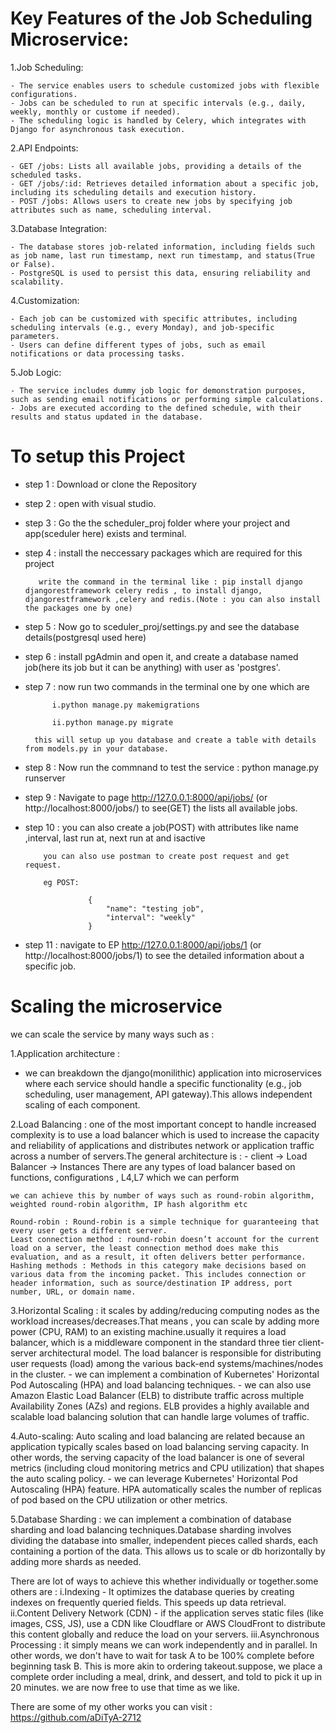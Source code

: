 # Key Features of the Job Scheduling Microservice:
1.Job Scheduling:

	- The service enables users to schedule customized jobs with flexible configurations.
	- Jobs can be scheduled to run at specific intervals (e.g., daily, weekly, monthly or custome if needed).
	- The scheduling logic is handled by Celery, which integrates with Django for asynchronous task execution.
	
2.API Endpoints:

	- GET /jobs: Lists all available jobs, providing a details of the scheduled tasks.
	- GET /jobs/:id: Retrieves detailed information about a specific job, including its scheduling details and execution history.
	- POST /jobs: Allows users to create new jobs by specifying job attributes such as name, scheduling interval.
	
3.Database Integration:

	- The database stores job-related information, including fields such as job name, last run timestamp, next run timestamp, and status(True or False).
	- PostgreSQL is used to persist this data, ensuring reliability and scalability.
	
4.Customization:

	- Each job can be customized with specific attributes, including scheduling intervals (e.g., every Monday), and job-specific parameters.
	- Users can define different types of jobs, such as email notifications or data processing tasks.
	
5.Job Logic:

	- The service includes dummy job logic for demonstration purposes, such as sending email notifications or performing simple calculations.
	- Jobs are executed according to the defined schedule, with their results and status updated in the database.
	
# To setup this Project
- step 1 : Download or clone the Repository

- step 2 : open with visual studio.

- step 3 : Go the the scheduler_proj folder where your project and app(sceduler here) exists and terminal.

- step 4 : install the neccessary packages which are required for this project

		 write the command in the terminal like : pip install django djangorestframework celery redis , to install django, djangorestframework ,celery and redis.(Note : you can also install the packages one by one)
		 
- step 5 : Now go to sceduler_proj/settings.py and see the database details(postgresql used here)

- step 6 : install pgAdmin and open it, and create a database named job(here its job but it can be anything) with user as 'postgres'.

- step 7 : now run two commands in the terminal one by one which are 

			i.python manage.py makemigrations
			
			ii.python manage.py migrate
			
		this will setup up you database and create a table with details from models.py in your database.
		
- step 8 : Now run the commnand to test the service : python manage.py runserver

- step 9 : Navigate to page http://127.0.0.1:8000/api/jobs/ (or http://localhost:8000/jobs/) to see(GET) the lists all available jobs.

- step 10 : you can also create a job(POST) with attributes like name ,interval, last run at, next run at and isactive

		  you can also use postman to create post request and get request.
		  
		  eg POST:  
		  
					{
						"name": "testing job",
						"interval": "weekly"
					}
					
- step 11 : navigate to EP http://127.0.0.1:8000/api/jobs/1 (or http://localhost:8000/jobs/1) to see the detailed information about a specific job.


# Scaling the microservice

we can scale the service by many ways such as :

1.Application architecture : 

- we can breakdown the django(monilithic) application into microservices where each service should handle a specific functionality (e.g., job scheduling, user management, API gateway).This allows independent scaling of each component.

2.Load Balancing : one of the most important concept to handle increased complexity is to use a load balancer which is used to increase the capacity and reliability of applications and distributes network or application traffic across a number of servers.The general architecture is :
					- client -> Load Balancer -> Instances
	There are any types of load balancer based on functions, configurations , L4,L7 which we can perform				
					
	we can achieve this by number of ways such as round-robin algorithm, weighted round-robin algorithm, IP hash algorithm etc		
	
	Round-robin : Round-robin is a simple technique for guaranteeing that every user gets a different server.
	Least connection method : round-robin doesn’t account for the current load on a server, the least connection method does make this evaluation, and as a result, it often delivers better performance.
	Hashing methods : Methods in this category make decisions based on various data from the incoming packet. This includes connection or header information, such as source/destination IP address, port number, URL, or domain name.
	
3.Horizontal Scaling : it scales by adding/reducing computing nodes as the workload increases/decreases.That means , you can scale by adding more power (CPU, RAM) to an existing machine.usually it requires a load balancer, which is a middleware component in the standard three tier client-server architectural model. The load balancer is responsible for distributing user requests (load) among the various back-end systems/machines/nodes in the cluster.
	- we can implement a combination of Kubernetes' Horizontal Pod Autoscaling (HPA) and load balancing techniques.
	- we can also use Amazon Elastic Load Balancer (ELB) to distribute traffic across multiple Availability Zones (AZs) and regions. ELB provides a highly 	    available and scalable load balancing solution that can handle large volumes of traffic.

4.Auto-scaling: Auto scaling and load balancing are related because an application typically scales based on load balancing serving capacity. In other words, the serving capacity of the load balancer is one of several metrics (including cloud monitoring metrics and CPU utilization) that shapes the auto scaling policy.
	- we can leverage Kubernetes' Horizontal Pod Autoscaling (HPA) feature. HPA automatically scales the number of replicas of pod based on the CPU utilization or other metrics.
	
5.Database Sharding : we can implement a combination of database sharding and load balancing techniques.Database sharding involves dividing the database into smaller, independent pieces called shards, each containing a portion of the data. This allows us to scale or db horizontally by adding more shards as needed.

There are lot of ways to achieve this whether individually or together.some others are :
i.Indexing - It optimizes the database queries by creating indexes on frequently queried fields. This speeds up data retrieval.
ii.Content Delivery Network (CDN) - if the application serves static files (like images, CSS, JS), use a CDN like Cloudflare or AWS CloudFront to distribute this content globally and reduce the load on your servers.
iii.Asynchronous Processing : it simply means we can work independently and in parallel. In other words, we don't have to wait for task A to be 100% complete before beginning task B. This is more akin to ordering takeout.suppose, we place a complete order including a meal, drink, and dessert, and  told to pick it up in 20 minutes. we are now free to use that time as we like.


There are some of my other works you can visit : https://github.com/aDiTyA-2712